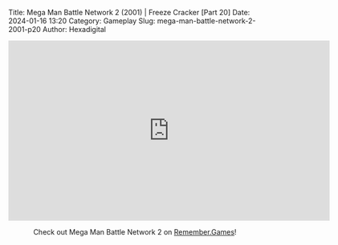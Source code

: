 Title: Mega Man Battle Network 2 (2001) | Freeze Cracker [Part 20]
Date: 2024-01-16 13:20
Category: Gameplay
Slug: mega-man-battle-network-2-2001-p20
Author: Hexadigital

<center><iframe src="https://www.youtube.com/embed/1Suvt1_UXEg?feature=oembed" allow="accelerometer; autoplay; encrypted-media; gyroscope; picture-in-picture" width="640" height="360" frameborder="0"></iframe>

Check out Mega Man Battle Network 2 on [Remember.Games](https://remember.games/game/2244/mega-man-battle-network-2/)!</center>